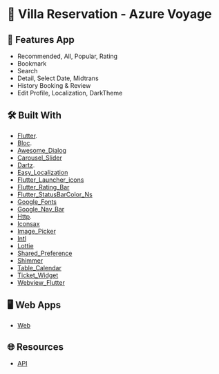# 🏨 Villa Reservation - Azure Voyage

## 🎉 Features App
- Recommended, All, Popular, Rating
- Bookmark
- Search
- Detail, Select Date, Midtrans
- History Booking & Review
- Edit Profile, Localization, DarkTheme

## 🛠️ Built With
* [Flutter](https://flutter.dev/).
* [Bloc](https://pub.dev/packages/flutter_bloc).
* [Awesome_Dialog](https://pub.dev/packages/awesome_dialog)
* [Carousel_Slider](https://pub.dev/packages/carousel_slider)
* [Dartz](https://pub.dev/packages/dartz).
* [Easy_Localization](https://pub.dev/packages/easy_localization)
* [Flutter_Launcher_icons](https://pub.dev/packages/flutter_launcher_icons)
* [Flutter_Rating_Bar](https://pub.dev/packages/flutter_rating_bar)
* [Flutter_StatusBarColor_Ns](https://pub.dev/packages/flutter_statusbarcolor_ns)
* [Google_Fonts](https://pub.dev/packages/google_fonts)
* [Google_Nav_Bar](https://pub.dev/packages/google_nav_bar)
* [Http](https://pub.dev/packages/http).
* [Iconsax](https://pub.dev/packages/iconsax)
* [Image_Picker](https://pub.dev/packages/image_picker)
* [Intl](https://pub.dev/packages/intl)
* [Lottie](https://pub.dev/packages/lottie)
* [Shared_Preference](https://pub.dev/packages/shared_preferences)
* [Shimmer](https://pub.dev/packages/shimmer)
* [Table_Calendar](https://pub.dev/packages/table_calendar)
* [Ticket_Widget](https://pub.dev/packages/ticket_widget)
* [Webview_Flutter](https://pub.dev/packages/webview_flutter)

## 🖥️ Web Apps
- [Web](https://fullstak-vila-reservation.vercel.app/)

## 🌐 Resources
- [API](https://fietarigan.github.io/villa-reservation-api-doc/)
